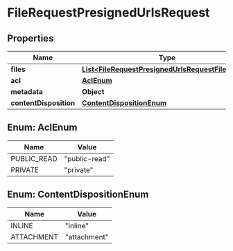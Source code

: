 

# FileRequestPresignedUrlsRequest


## Properties

| Name | Type | Description | Notes |
|------------ | ------------- | ------------- | -------------|
|**files** | [**List&lt;FileRequestPresignedUrlsRequestFilesInner&gt;**](FileRequestPresignedUrlsRequestFilesInner.md) |  |  |
|**acl** | [**AclEnum**](#AclEnum) |  |  [optional] |
|**metadata** | **Object** |  |  [optional] |
|**contentDisposition** | [**ContentDispositionEnum**](#ContentDispositionEnum) |  |  |



## Enum: AclEnum

| Name | Value |
|---- | -----|
| PUBLIC_READ | &quot;public-read&quot; |
| PRIVATE | &quot;private&quot; |



## Enum: ContentDispositionEnum

| Name | Value |
|---- | -----|
| INLINE | &quot;inline&quot; |
| ATTACHMENT | &quot;attachment&quot; |



